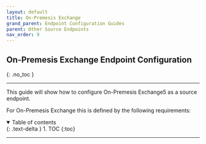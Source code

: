 ```yaml
---
layout: default
title: On-Premesis Exchange
grand_parent: Endpoint Configuration Guides
parent: Other Source Endpoints
nav_order: 9
---
```


## On-Premesis Exchange Endpoint Configuration
{: .no_toc }

---

This guide will show how to configure On-Premesis Exchange5 as a source endpoint. 

For On-Premesis Exchange this is defined by the following requirements:

<a name="top"></a>
<details open markdown="block">
  <summary>
    Table of contents
  </summary>
  {: .text-delta }
1. TOC
{:toc}
</details>

---
